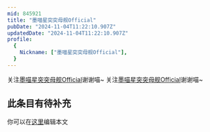 ```yaml
---
mid: 845921
title: "墨喵星突突母舰Official"
pubDate: "2024-11-04T11:22:10.907Z"
updatedDate: "2024-11-04T11:22:10.907Z"
profile:
  {
    Nickname: ["墨喵星突突母舰Official"],
  }
---
```


关注[墨喵星突突母舰Official](https://space.bilibili.com/845921)谢谢喵~ 关注[墨喵星突突母舰Official](https://space.bilibili.com/845921)谢谢喵~

## 此条目有待补充
你可以在[这里](https://github.com/Yuhanawa/VTuber.ICU/edit/master/src/content/v/墨喵星突突母舰Official/index.md)编辑本文
